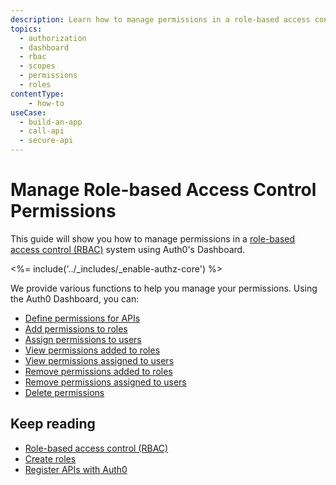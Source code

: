 ```yaml
---
description: Learn how to manage permissions in a role-based access control (RBAC) system using the Auth0 Management Dashboard. For use with Auth0's API Authorization Core feature set.
topics:
  - authorization
  - dashboard
  - rbac
  - scopes
  - permissions
  - roles
contentType: 
    - how-to
useCase:
  - build-an-app
  - call-api
  - secure-api
---
```

# Manage Role-based Access Control Permissions

This guide will show you how to manage permissions in a  [role-based access control (RBAC)](/authorization/concepts/rbac) system using Auth0's Dashboard.

<%= include('../_includes/_enable-authz-core') %>

We provide various functions to help you manage your permissions. Using the Auth0 Dashboard, you can:

- [Define permissions for APIs](/scopes/current/guides/define-api-scopes-dashboard)
- [Add permissions to roles](/authorization/guides/add-permissions-roles)
- [Assign permissions to users](/authorization/guides/assign-permissions-users)
- [View permissions added to roles](/authorization/guides/view-role-permissions)
- [View permissions assigned to users](/authorization/guides/view-user-permissions)
- [Remove permissions added to roles](/authorization/guides/remove-role-permissions)
- [Remove permissions assigned to users](/authorization/guides/remove-user-permissions)
- [Delete permissions](/authorization/guides/delete-permissions)

## Keep reading

- [Role-based access control (RBAC)](/authorization/concepts/rbac)
- [Create roles](/authorization/guides/create-roles)
- [Register APIs with Auth0](/architecture-scenarios/mobile-api/part-2#create-the-api)
